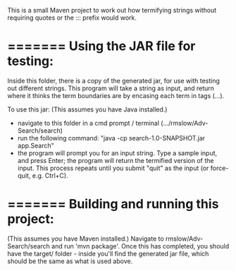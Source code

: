 This is a small Maven project to work out how termifying strings without requiring quotes or the ::: prefix would work.

=======
Using the JAR file for testing:
====================================
Inside this folder, there is a copy of the generated jar, for use with testing out different strings. This program will take a string as input, and return where it thinks the term boundaries are by encasing each term in tags (<term>...</term>).

To use this jar:
(This assumes you have Java installed.)
- navigate to this folder in a cmd prompt / terminal (.../rmslow/Adv-Search/search)
- run the following command: "java -cp search-1.0-SNAPSHOT.jar app.Search"
- the program will prompt you for an input string. Type a sample input, and press Enter; the program will return the termified version of the input. 
This process repeats until you submit "quit" as the input (or force-quit, e.g. Ctrl+C).

=======
Building and running this project:
====================================
(This assumes you have Maven installed.)
Navigate to rmslow/Adv-Search/search and run 'mvn package'.
Once this has completed, you should have the target/ folder - inside you'll find the generated jar file, which should be the same as what is used above.
